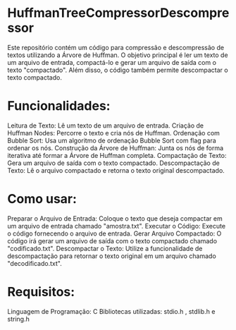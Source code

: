 # HuffmanTreeCompressorDescompressor
Este repositório contém um código para compressão e descompressão de textos utilizando a Árvore de Huffman. O objetivo principal é ler um texto de um arquivo de entrada, compactá-lo e gerar um arquivo de saída com o texto "compactado". Além disso, o código também permite descompactar o texto compactado.

# Funcionalidades:
Leitura de Texto: Lê um texto de um arquivo de entrada.
Criação de Huffman Nodes: Percorre o texto e cria nós de Huffman.
Ordenação com Bubble Sort: Usa um algoritmo de ordenação Bubble Sort com flag para ordenar os nós.
Construção da Árvore de Huffman: Junta os nós de forma iterativa até formar a Árvore de Huffman completa.
Compactação de Texto: Gera um arquivo de saída com o texto compactado.
Descompactação de Texto: Lê o arquivo compactado e retorna o texto original descompactado.

# Como usar:
Preparar o Arquivo de Entrada: Coloque o texto que deseja compactar em um arquivo de entrada chamado "amostra.txt".
Executar o Código: Execute o código fornecendo o arquivo de entrada.
Gerar Arquivo Compactado: O código irá gerar um arquivo de saída com o texto compactado chamado "codificado.txt".
Descompactar o Texto: Utilize a funcionalidade de descompactação para retornar o texto original em um arquivo chamado "decodificado.txt".

# Requisitos:
Linguagem de Programação: C
Bibliotecas utilizadas: stdio.h , stdlib.h e string.h
